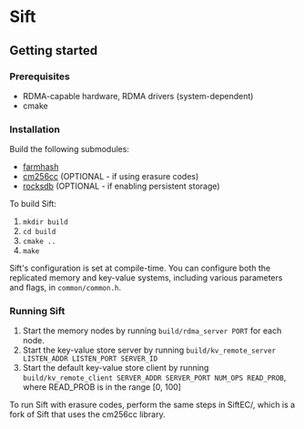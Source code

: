 # Sift
## Getting started
### Prerequisites
* RDMA-capable hardware, RDMA drivers (system-dependent)
* cmake

### Installation
Build the following submodules:
* [farmhash](https://github.com/google/farmhash)
* [cm256cc](https://github.com/f4exb/cm256cc) (OPTIONAL - if using erasure codes)
* [rocksdb](https://github.com/facebook/rocksdb) (OPTIONAL - if enabling persistent storage)

To build Sift:
1. `mkdir build`
2. `cd build`
3. `cmake ..`
4. `make`

Sift's configuration is set at compile-time. You can configure both the replicated memory and key-value systems, including various parameters and flags, in `common/common.h`.

### Running Sift
1. Start the memory nodes by running `build/rdma_server PORT` for each node.
2. Start the key-value store server by running `build/kv_remote_server LISTEN_ADDR LISTEN_PORT SERVER_ID`
3. Start the default key-value store client by running `build/kv_remote_client SERVER_ADDR SERVER_PORT NUM_OPS READ_PROB`, where READ_PROB is in the range [0, 100]

To run Sift with erasure codes, perform the same steps in SiftEC/, which is a fork of Sift that uses the cm256cc library.
